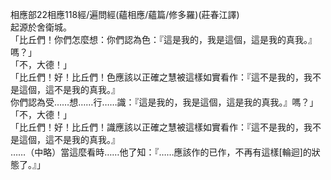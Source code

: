 相應部22相應118經/遍問經(蘊相應/蘊篇/修多羅)(莊春江譯)  
起源於舍衛城。  
「比丘們！你們怎麼想：你們認為色：『這是我的，我是這個，這是我的真我。』嗎？」  
「不，大德！」  
「比丘們！好！比丘們！色應該以正確之慧被這樣如實看作：『這不是我的，我不是這個，這不是我的真我。』  
你們認為受……想……行……識：『這是我的，我是這個，這是我的真我。』嗎？」  
「不，大德！」  
「比丘們！好！比丘們！識應該以正確之慧被這樣如實看作：『這不是我的，我不是這個，這不是我的真我。』  
……（中略）當這麼看時……他了知：『……應該作的已作，不再有這樣[輪迴]的狀態了。』」  
  
  
